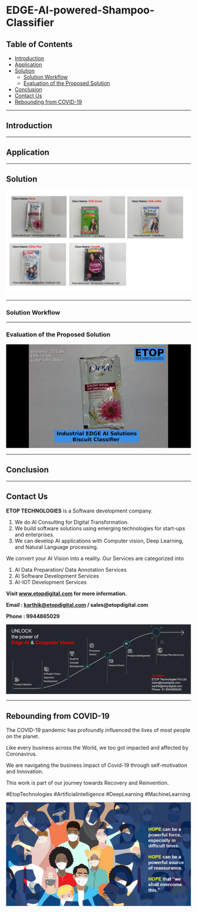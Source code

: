 # EDGE-AI-powered-Shampoo-Classifier

## Table of Contents ##

* [Introduction](https://github.com/Karthikkannan-AI/EDGE-AI-powered-Shampoo-Classifier/blob/main/README.md#introduction)
* [Application](https://github.com/Karthikkannan-AI/EDGE-AI-powered-Shampoo-Classifier/blob/main/README.md#application)
* [Solution](https://github.com/Karthikkannan-AI/EDGE-AI-powered-Shampoo-Classifier/blob/main/README.md#solution)
  * [Solution Workflow](https://github.com/Karthikkannan-AI/EDGE-AI-powered-Shampoo-Classifier/blob/main/README.md#solution-workflow)
  * [Evaluation of the Proposed Solution](https://github.com/Karthikkannan-AI/EDGE-AI-powered-Shampoo-Classifier/blob/main/README.md#evaluation-of-the-proposed-solution)
* [Conclusion](https://github.com/Karthikkannan-AI/EDGE-AI-powered-Shampoo-Classifier/blob/main/README.md#conclusion)
* [Contact Us](https://github.com/Karthikkannan-AI/EDGE-AI-powered-Shampoo-Classifier/blob/main/README.md#contact-us)
* [Rebounding from COVID-19](https://github.com/Karthikkannan-AI/EDGE-AI-powered-Shampoo-Classifier/blob/main/README.md#rebounding-from-covid-19)

- - - -

## Introduction ##



- - - -

## Application ##



- - - -

## Solution ##

<img src="https://github.com/Karthikkannan-AI/EDGE-AI-powered-Shampoo-Classifier/blob/main/resources/Shampoo%20Classifier.png">

- - - -

### Solution Workflow ###



- - - -

### Evaluation of the Proposed Solution ###

<a href="https://youtu.be/QHZSab2A3E0" target="_blank"><img src="https://github.com/Karthikkannan-AI/EDGE-AI-powered-Shampoo-Classifier/blob/main/resources/Shampoo%20Classification.png"/></a> 

- - - -

## Conclusion ##



- - - -

## Contact Us ##

__ETOP TECHNOLOGIES__ is a Software development company. 
1. We do AI Consulting for Digital Transformation.
2. We build software solutions using emerging technologies for start-ups and enterprises. 
3. We can develop AI applications with Computer vision, Deep Learning, and Natural Language processing.

We convert your AI Vision into a reality. Our Services are categorized into 
1. AI Data Preparation/ Data Annotation Services 
2. AI Software Development Services 
3. AI-IOT Development Services

__Visit www.etopdigital.com for more information.__

__Email : karthik@etopdigital.com / sales@etopdigital.com__
          
__Phone : 9944865029__

<img src="https://github.com/Karthikkannan-AI/EDGE-AI-powered-Shampoo-Classifier/blob/main/resources/About%20ETOP%20Technologies_Github.png">

- - - -

## Rebounding from COVID-19 ##

The COVID-19 pandemic has profoundly influenced the lives of most people on the planet.

Like every business across the World, we too got impacted and affected by Coronavirus.

We are navigating the business impact of Covid-19 through self-motivation and Innovation.

This work is part of our journey towards Recovery and Reinvention.

#EtopTechnologies #Artificialintelligence #DeepLearning #MachineLearning


<img src="https://github.com/Karthikkannan-AI/EDGE-AI-powered-Shampoo-Classifier/blob/main/resources/CoronaPandemic.jpeg">
